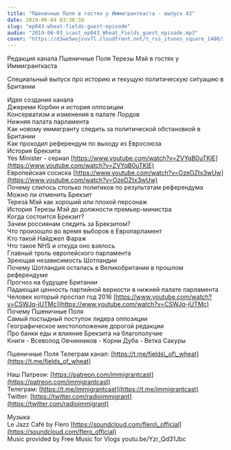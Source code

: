 ```yaml
---
title: "Пшеничные Поля в гостях у Иммигранткаста - выпуск 43"
date: 2019-06-04 03:38:50
slug: "ep043-wheat-fields-guest-episode"
audio: "2019-06-03_icast_ep043_Wheat_Fields_guest_episode.mp3"
cover: "https://d3wo5wojvuv7l.cloudfront.net/t_rss_itunes_square_1400/images.spreaker.com/original/a6bbb7310beae0e574f2f71949a61db5.jpg"
---
```

Редакция канала Пшеничные Поля Терезы Мэй в гостях у Иммигранткаста  
  
Специальный выпуск про историю и текущую политическую ситуацию в Британии  
  
Идея создания канала  
Джереми Корбин и история оппозиции  
Консерватизм и изменения в палате Лордов  
Нижняя палата парламента  
Как новому иммигранту следить за политической обстановкой в Британии  
Как проходил референдум по выходу из Евросоюза  
История Брекзита  
Yes Minister - сериал [https://www.youtube.com/watch?v=ZVYqB0uTKlE](https://www.youtube.com/watch?v=ZVYqB0uTKlE)  
Европейская сосиска [https://www.youtube.com/watch?v=OzeDZtx3wUw](https://www.youtube.com/watch?v=OzeDZtx3wUw)  
Почему слилось столько политиков по результатам референдума  
Можно ли отменить Брекзит  
Тереза Мэй как хороший или плохой персонаж  
История Терезы Мэй до должности премьер-министра  
Когда состоится Брекзит?  
Зачем россиянам следить за Брекзитом?  
Что произошло во время выборов в Европарламент  
Кто такой Найджел Фараж  
Что такое NHS и откуда оно взялось  
Главный троль европейского парламента  
Зреющая независимость Шотландии  
Почему Шотландия осталась в Великобритании в прошлом референдуме  
Прогноз на будущее Британии  
Падающая ценность партийной верности в нижней палате парламента  
Человек который проспал год 2016 [https://www.youtube.com/watch?v=CSWJq-jUTMc](https://www.youtube.com/watch?v=CSWJq-jUTMc)  
Почему Пшеничные Поля  
Самый постыдный поступок лидера оппозиции  
Географическое местоположение дорогой редакции  
Про банки еды и влияние Брекзита на благополучие  
Книги - Всеволод Овчинников - Корни Дуба - Ветка Сакуры  
  
Пшеничные Поля Телеграм канал: [https://t.me/fields\_of\_wheat](https://t.me/fields_of_wheat)  
  
Наш Патреон: [https://patreon.com/immigrantcast](https://patreon.com/immigrantcast)  
Телеграм: [https://t.me/immigrantcast](https://t.me/immigrantcast)  
Twitter: [https://twitter.com/radioimmigrant](https://twitter.com/radioimmigrant)  
  
Музыка  
Le Jazz Café by Flero [https://soundcloud.com/flero\_official](https://soundcloud.com/flero_official)  
Music provided by Free Music for Vlogs youtu.be/Yzr\_Qd31Jbc
